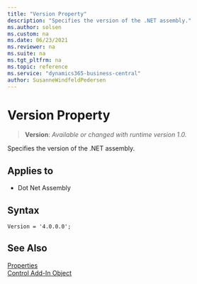 ```yaml
---
title: "Version Property"
description: "Specifies the version of the .NET assembly."
ms.author: solsen
ms.custom: na
ms.date: 06/23/2021
ms.reviewer: na
ms.suite: na
ms.tgt_pltfrm: na
ms.topic: reference
ms.service: "dynamics365-business-central"
author: SusanneWindfeldPedersen
---
```

[//]: # (START>DO_NOT_EDIT)
[//]: # (IMPORTANT:Do not edit any of the content between here and the END>DO_NOT_EDIT.)
[//]: # (Any modifications should be made in the .xml files in the ModernDev repo.)
# Version Property
> **Version**: _Available or changed with runtime version 1.0._

Specifies the version of the .NET assembly.

## Applies to
-   Dot Net Assembly

[//]: # (IMPORTANT: END>DO_NOT_EDIT)


## Syntax

```AL
Version = '4.0.0.0';
```

## See Also  

[Properties](devenv-properties.md)  
[Control Add-In Object](../devenv-control-addin-object.md)  
 